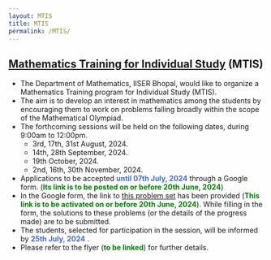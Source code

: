 ```yaml
---
layout: MTIS
title: MTIS
permalink: /MTIS/
---
```



## [Mathematics Training for Individual Study](https://jpsaha.github.io/MOTP/MTIS/) (MTIS)

  * The Department of Mathematics, IISER Bhopal, would like to organize a Mathematics Training program for Individual Study (MTIS).
  * The aim is to develop an interest in mathematics among the students by encouraging them to work on problems falling broadly within the scope of the Mathematical Olympiad.
  * The forthcoming sessions will be held on the following dates, during 9:00am to 12:00pm.
    * 3rd, 17th, 31st August, 2024.
    * 14th, 28th September, 2024.
    * 19th October, 2024.
    * 2nd, 16th, 30th November, 2024.
  * Applications to be accepted <span style="color: royalblue"> **until 07th July, 2024** </span> through a Google form. (<span style="color: green">**Its link is to be posted on or before 20th June, 2024**</span>)
  * In the Google form, the link to [this problem set](https://jpsaha.github.io/MOTP/MTIS/PS0B24Aug) has been provided (<span style="color: green">**This link is to be activated on or before 20th June, 2024**</span>). While filling in the form, the solutions to these problems (or the details of the progress made) are to be submitted.
  * The students, selected for participation in the session, will be informed by <span style="color: royalblue"> **25th July, 2024** </span>.
  * Please refer to the flyer (<span style="color: green">**to be linked**</span>) for further details. 
 
